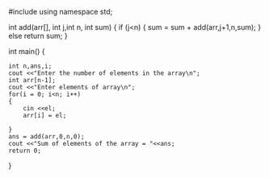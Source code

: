 #include <iostream>
using namespace std;

int add(arr[], int j,int n, int sum)
{
   if (j<n)
   {
   	sum = sum + add(arr,j+1,n,sum);
   }
   else 
   return sum;
}

int main() {
	
	int n,ans,i;
	cout <<"Enter the number of elements in the array\n";
	int arr[n-1];
	cout <<"Enter elements of array\n";
	for(i = 0; i<n; i++)
	{
		cin <<el;
		arr[i] = el;
		
	}
	ans = add(arr,0,n,0);
	cout <<"Sum of elements of the array = "<<ans;
	return 0;
}
